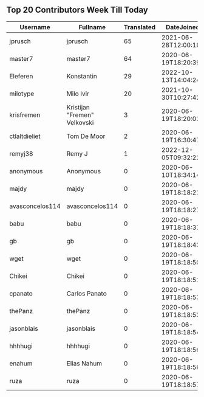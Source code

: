 ## Top 20 Contributors Week Till Today ##
|Username|Fullname|Translated|DateJoined|
|--------|--------|----------|----------|
|jprusch|jprusch|65|2021-06-28T12:00:18.|
|master7|master7|64|2020-06-19T18:20:39.|
|Eleferen|Konstantin|29|2022-10-13T14:04:24Z|
|milotype|Milo Ivir|20|2021-10-30T10:27:42.|
|krisfremen|Kristijan "Fremen" Velkovski|3|2020-06-19T18:20:03.|
|ctlaltdieliet|Tom De Moor|2|2020-06-19T16:30:47Z|
|remyj38|Remy J|1|2022-12-05T09:32:22.|
|anonymous|Anonymous|0|2020-06-10T18:34:14.|
|majdy|majdy|0|2020-06-19T18:18:21.|
|avasconcelos114|avasconcelos114|0|2020-06-19T18:18:27Z|
|babu|babu|0|2020-06-19T18:18:37.|
|gb|gb|0|2020-06-19T18:18:43.|
|wget|wget|0|2020-06-19T18:18:50Z|
|Chikei|Chikei|0|2020-06-19T18:18:51Z|
|cpanato|Carlos Panato|0|2020-06-19T18:18:53Z|
|thePanz|thePanz|0|2020-06-19T18:18:53Z|
|jasonblais|jasonblais|0|2020-06-19T18:18:54Z|
|hhhhugi|hhhhugi|0|2020-06-19T18:18:56.|
|enahum|Elias  Nahum|0|2020-06-19T18:18:56Z|
|ruza|ruza|0|2020-06-19T18:18:57.|
